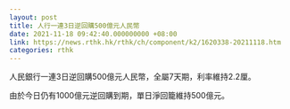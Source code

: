 ```yaml
---
layout: post
title: 人行一連3日逆回購500億元人民幣
date: 2021-11-18 09:42:40.000000000 +08:00
link: https://news.rthk.hk/rthk/ch/component/k2/1620338-20211118.htm
categories: rthk
---
```


人民銀行一連3日逆回購500億元人民幣，全屬7天期，利率維持2.2厘。

由於今日仍有1000億元逆回購到期，單日淨回籠維持500億元。
